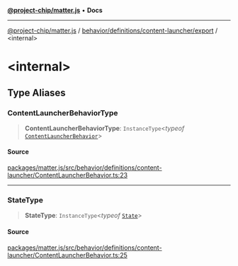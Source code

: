 [**@project-chip/matter.js**](../../../../../README.md) • **Docs**

***

[@project-chip/matter.js](../../../../../modules.md) / [behavior/definitions/content-launcher/export](../README.md) / \<internal\>

# \<internal\>

## Type Aliases

### ContentLauncherBehaviorType

> **ContentLauncherBehaviorType**: `InstanceType`\<*typeof* [`ContentLauncherBehavior`](../README.md#contentlauncherbehavior)\>

#### Source

[packages/matter.js/src/behavior/definitions/content-launcher/ContentLauncherBehavior.ts:23](https://github.com/project-chip/matter.js/blob/7a8cbb56b87d4ccf34bec5a9a95ab40a1711324f/packages/matter.js/src/behavior/definitions/content-launcher/ContentLauncherBehavior.ts#L23)

***

### StateType

> **StateType**: `InstanceType`\<*typeof* [`State`](../classes/ContentLauncherServer.md#state-1)\>

#### Source

[packages/matter.js/src/behavior/definitions/content-launcher/ContentLauncherBehavior.ts:25](https://github.com/project-chip/matter.js/blob/7a8cbb56b87d4ccf34bec5a9a95ab40a1711324f/packages/matter.js/src/behavior/definitions/content-launcher/ContentLauncherBehavior.ts#L25)
